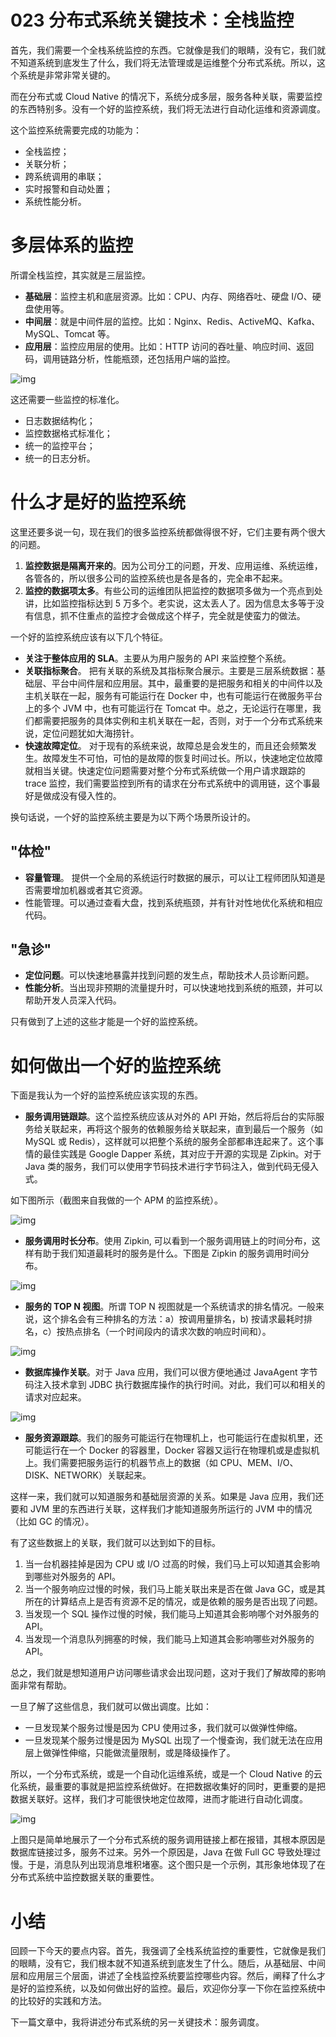# 023 分布式系统关键技术：全栈监控

首先，我们需要一个全栈系统监控的东西。它就像是我们的眼睛，没有它，我们就不知道系统到底发生了什么，我们将无法管理或是运维整个分布式系统。所以，这个系统是非常非常关键的。

而在分布式或 Cloud Native
的情况下，系统分成多层，服务各种关联，需要监控的东西特别多。没有一个好的监控系统，我们将无法进行自动化运维和资源调度。

这个监控系统需要完成的功能为：

-   全栈监控；
-   关联分析；
-   跨系统调用的串联；
-   实时报警和自动处置；
-   系统性能分析。

# 多层体系的监控

所谓全栈监控，其实就是三层监控。

-   **基础层**：监控主机和底层资源。比如：CPU、内存、网络吞吐、硬盘
    I/O、硬盘使用等。
-   **中间层**：就是中间件层的监控。比如：Nginx、Redis、ActiveMQ、Kafka、MySQL、Tomcat
    等。
-   **应用层**：监控应用层的使用。比如：HTTP
    访问的吞吐量、响应时间、返回码，调用链路分析，性能瓶颈，还包括用户端的监控。

![img](assets/cf6fe8ee30a3ac3b693d1188b46e4e66.png)

这还需要一些监控的标准化。

-   日志数据结构化；
-   监控数据格式标准化；
-   统一的监控平台；
-   统一的日志分析。

# 什么才是好的监控系统

这里还要多说一句，现在我们的很多监控系统都做得很不好，它们主要有两个很大的问题。

1.  **监控数据是隔离开来的**。因为公司分工的问题，开发、应用运维、系统运维，各管各的，所以很多公司的监控系统也是各是各的，完全串不起来。
2.  **监控的数据项太多**。有些公司的运维团队把监控的数据项多做为一个亮点到处讲，比如监控指标达到
    5
    万多个。老实说，这太丢人了。因为信息太多等于没有信息，抓不住重点的监控才会做成这个样子，完全就是使蛮力的做法。

一个好的监控系统应该有以下几个特征。

-   **关注于整体应用的 SLA**。主要从为用户服务的 API 来监控整个系统。
-   **关联指标聚合**。
    把有关联的系统及其指标聚合展示。主要是三层系统数据：基础层、平台中间件层和应用层。其中，最重要的是把服务和相关的中间件以及主机关联在一起，服务有可能运行在
    Docker 中，也有可能运行在微服务平台上的多个 JVM 中，也有可能运行在
    Tomcat
    中。总之，无论运行在哪里，我们都需要把服务的具体实例和主机关联在一起，否则，对于一个分布式系统来说，定位问题犹如大海捞针。
-   **快速故障定位**。
    对于现有的系统来说，故障总是会发生的，而且还会频繁发生。故障发生不可怕，可怕的是故障的恢复时间过长。所以，快速地定位故障就相当关键。快速定位问题需要对整个分布式系统做一个用户请求跟踪的
    trace
    监控，我们需要监控到所有的请求在分布式系统中的调用链，这个事最好是做成没有侵入性的。

换句话说，一个好的监控系统主要是为以下两个场景所设计的。

## "体检"

-   **容量管理**。
    提供一个全局的系统运行时数据的展示，可以让工程师团队知道是否需要增加机器或者其它资源。
-   性能管理。可以通过查看大盘，找到系统瓶颈，并有针对性地优化系统和相应代码。

## "急诊"

-   **定位问题**。可以快速地暴露并找到问题的发生点，帮助技术人员诊断问题。
-   **性能分析**。当出现非预期的流量提升时，可以快速地找到系统的瓶颈，并可以帮助开发人员深入代码。

只有做到了上述的这些才能是一个好的监控系统。

# 如何做出一个好的监控系统

下面是我认为一个好的监控系统应该实现的东西。

-   **服务调用链跟踪**。这个监控系统应该从对外的 API
    开始，然后将后台的实际服务给关联起来，再将这个服务的依赖服务给关联起来，直到最后一个服务（如
    MySQL 或
    Redis），这样就可以把整个系统的服务全部都串连起来了。这个事情的最佳实践是
    Google Dapper 系统，其对应于开源的实现是 Zipkin。对于 Java
    类的服务，我们可以使用字节码技术进行字节码注入，做到代码无侵入式。

如下图所示（截图来自我做的一个 APM 的监控系统）。

![img](assets/ab79054e0a3cf2d8f1d696e3c367ab81.png)

-   **服务调用时长分布**。使用 Zipkin,
    可以看到一个服务调用链上的时间分布，这样有助于我们知道最耗时的服务是什么。下图是
    Zipkin 的服务调用时间分布。

![img](assets/5fd70b4194854fc8d55c48987cf3644c.png)

-   **服务的 TOP N 视图**。所谓 TOP N
    视图就是一个系统请求的排名情况。一般来说，这个排名会有三种排名的方法：a）按调用量排名，b)
    按请求最耗时排名，c）按热点排名（一个时间段内的请求次数的响应时间和）。

![img](assets/f4f91d5a3ee95b478c47f62499b0dcf1.png)

-   **数据库操作关联**。对于 Java 应用，我们可以很方便地通过 JavaAgent
    字节码注入技术拿到 JDBC
    执行数据库操作的执行时间。对此，我们可以和相关的请求对应起来。

![img](assets/29587fed0823f6e8ae7a2d38eaf35af4.png)

-   **服务资源跟踪**。我们的服务可能运行在物理机上，也可能运行在虚拟机里，还可能运行在一个
    Docker 的容器里，Docker
    容器又运行在物理机或是虚拟机上。我们需要把服务运行的机器节点上的数据（如
    CPU、MEM、I/O、DISK、NETWORK）关联起来。

这样一来，我们就可以知道服务和基础层资源的关系。如果是 Java
应用，我们还要和 JVM 里的东西进行关联，这样我们才能知道服务所运行的 JVM
中的情况（比如 GC 的情况）。

有了这些数据上的关联，我们就可以达到如下的目标。

1.  当一台机器挂掉是因为 CPU 或 I/O
    过高的时候，我们马上可以知道其会影响到哪些对外服务的 API。
2.  当一个服务响应过慢的时候，我们马上能关联出来是否在做 Java
    GC，或是其所在的计算结点上是否有资源不足的情况，或是依赖的服务是否出现了问题。
3.  当发现一个 SQL 操作过慢的时候，我们能马上知道其会影响哪个对外服务的
    API。
4.  当发现一个消息队列拥塞的时候，我们能马上知道其会影响哪些对外服务的
    API。

总之，我们就是想知道用户访问哪些请求会出现问题，这对于我们了解故障的影响面非常有帮助。

一旦了解了这些信息，我们就可以做出调度。比如：

-   一旦发现某个服务过慢是因为 CPU 使用过多，我们就可以做弹性伸缩。
-   一旦发现某个服务过慢是因为 MySQL
    出现了一个慢查询，我们就无法在应用层上做弹性伸缩，只能做流量限制，或是降级操作了。

所以，一个分布式系统，或是一个自动化运维系统，或是一个 Cloud Native
的云化系统，最重要的事就是把监控系统做好。在把数据收集好的同时，更重要的是把数据关联好。这样，我们才可能很快地定位故障，进而才能进行自动化调度。

![img](assets/6b17dd779cfecd62e02924dc8618e833.png)

上图只是简单地展示了一个分布式系统的服务调用链接上都在报错，其根本原因是数据库链接过多，服务不过来。另外一个原因是，Java
在做 Full GC
导致处理过慢。于是，消息队列出现消息堆积堵塞。这个图只是一个示例，其形象地体现了在分布式系统中监控数据关联的重要性。

# 小结

回顾一下今天的要点内容。首先，我强调了全栈系统监控的重要性，它就像是我们的眼睛，没有它，我们根本就不知道系统到底发生了什么。随后，从基础层、中间层和应用层三个层面，讲述了全栈监控系统要监控哪些内容。然后，阐释了什么才是好的监控系统，以及如何做出好的监控。最后，欢迎你分享一下你在监控系统中的比较好的实践和方法。

下一篇文章中，我将讲述分布式系统的另一关键技术：服务调度。
